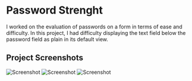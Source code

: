 
# Password Strenght

I worked on the evaluation of passwords on a form in terms of ease and difficulty. In this project, I had difficulty displaying the text field below the password field as plain in its default view.


## Project Screenshots


![Screenshot](https://www.linkpicture.com/q/Screenshot-2021-11-02-at-19-50-32-Password-Strength-Indicator.png)
![Screenshot](https://www.linkpicture.com/q/Screenshot-2021-11-02-at-19-50-56-Password-Strength-Indicator.png)
![Screenshot](https://www.linkpicture.com/q/Screenshot-2021-11-02-at-19-51-03-Password-Strength-Indicator.png)

  

  
